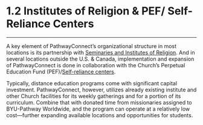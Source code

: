 
1\.2 Institutes of Religion \& PEF/ Self\-Reliance Centers
==========================================================




---






A key element of PathwayConnect’s organizational structure in most locations is its partnership with [Seminaries and Institutes of Religion](https://si.lds.org/). And in several locations outside the U.S. \& Canada, implementation and expansion of PathwayConnect is done in collaboration with the Church’s Perpetual Education Fund (PEF)/[Self\-reliance centers](https://www.churchofjesuschrist.org/self-reliance).


Typically, distance education programs come with significant capital investment. PathwayConnect, however, utilizes already existing institute and other Church facilities for its weekly gatherings and for a portion of its curriculum. Combine that with donated time from missionaries assigned to BYU\-Pathway Worldwide, and the program can operate at a relatively low cost—further expanding available locations and opportunities for students.






